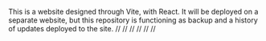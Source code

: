 This is a website designed through Vite, with React. It will be deployed on a separate website, but this repository is functioning as backup and a history of updates deployed to the site.
//
//
//
//
//
//
